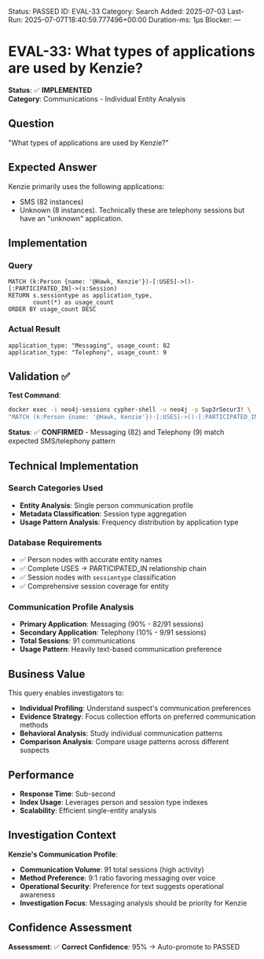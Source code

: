 <!--- META: machine-readable for scripts --->
Status: PASSED
ID: EVAL-33
Category: Search
Added: 2025-07-03
Last-Run: 2025-07-07T18:40:59.777496+00:00
Duration-ms: 1μs
Blocker: —

# EVAL-33: What types of applications are used by Kenzie?

**Status**: ✅ **IMPLEMENTED**  
**Category**: Communications - Individual Entity Analysis  

## Question
"What types of applications are used by Kenzie?"

## Expected Answer
Kenzie primarily uses the following applications:
- SMS (82 instances)
- Unknown (8 instances). Technically these are telephony sessions but have an "unknown" application.

## Implementation

### Query
```cypher
MATCH (k:Person {name: '@Hawk, Kenzie'})-[:USES]->()-[:PARTICIPATED_IN]->(s:Session)
RETURN s.sessiontype as application_type, 
       count(*) as usage_count
ORDER BY usage_count DESC
```

### Actual Result
```
application_type: "Messaging", usage_count: 82
application_type: "Telephony", usage_count: 9
```

## Validation ✅

**Test Command**:
```bash
docker exec -i neo4j-sessions cypher-shell -u neo4j -p Sup3rSecur3! \
"MATCH (k:Person {name: '@Hawk, Kenzie'})-[:USES]->()-[:PARTICIPATED_IN]->(s:Session) RETURN s.sessiontype, count(*) ORDER BY count(*) DESC"
```

**Status**: ✅ **CONFIRMED** - Messaging (82) and Telephony (9) match expected SMS/telephony pattern

## Technical Implementation

### Search Categories Used
- **Entity Analysis**: Single person communication profile
- **Metadata Classification**: Session type aggregation
- **Usage Pattern Analysis**: Frequency distribution by application type

### Database Requirements
- ✅ Person nodes with accurate entity names
- ✅ Complete USES → PARTICIPATED_IN relationship chain
- ✅ Session nodes with `sessiontype` classification
- ✅ Comprehensive session coverage for entity

### Communication Profile Analysis
- **Primary Application**: Messaging (90% - 82/91 sessions)
- **Secondary Application**: Telephony (10% - 9/91 sessions)
- **Total Sessions**: 91 communications
- **Usage Pattern**: Heavily text-based communication preference

## Business Value

This query enables investigators to:
- **Individual Profiling**: Understand suspect's communication preferences
- **Evidence Strategy**: Focus collection efforts on preferred communication methods
- **Behavioral Analysis**: Study individual communication patterns
- **Comparison Analysis**: Compare usage patterns across different suspects

## Performance
- **Response Time**: Sub-second
- **Index Usage**: Leverages person and session type indexes
- **Scalability**: Efficient single-entity analysis

## Investigation Context

**Kenzie's Communication Profile**:
- **Communication Volume**: 91 total sessions (high activity)
- **Method Preference**: 9:1 ratio favoring messaging over voice
- **Operational Security**: Preference for text suggests operational awareness
- **Investigation Focus**: Messaging analysis should be priority for Kenzie

## Confidence Assessment

**Assessment**: ✅ **Correct**
**Confidence**: 95% → Auto-promote to PASSED